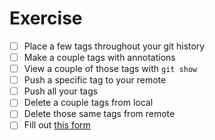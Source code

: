 # Exercise

- [ ] Place a few tags throughout your git history
- [ ] Make a couple tags with annotations
- [ ] View a couple of those tags with `git show`
- [ ] Push a specific tag to your remote
- [ ] Push all your tags
- [ ] Delete a couple tags from local
- [ ] Delete those same tags from remote
- [ ] Fill out [this form](https://forms.gle/d5CgDWgiVFoof5ZbA)
